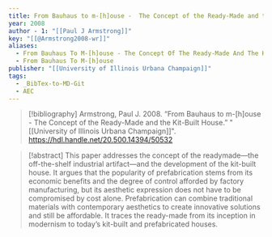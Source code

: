 ```yaml
---
title: From Bauhaus to m-[h]ouse -  The Concept of the Ready-Made and the Kit-Built House
year: 2008
author - 1: "[[Paul J Armstrong]]"
key: "[[@Armstrong2008-wr]]"
aliases:
  - From Bauhaus To M-[h]ouse - The Concept Of The Ready-Made And The Kit-Built House
  - From Bauhaus To M-[h]ouse
publisher: "[[University of Illinois Urbana Champaign]]"
tags:
  - _BibTex-to-MD-Git
  - AEC
---
```


> [!bibliography]
> Armstrong, Paul J. 2008. “From Bauhaus to m-[h]ouse -  The Concept of the Ready-Made and the Kit-Built House.” "[[University of Illinois Urbana Champaign]]". https://hdl.handle.net/20.500.14394/50532

> [!abstract]
> This paper addresses the concept of the readymade—the off-the-shelf industrial artifact—and the development of the kit-built house. It argues that the popularity of prefabrication stems from its economic benefits and the degree of control afforded by factory manufacturing, but its aesthetic expression does not have to be compromised by cost alone. Prefabrication can combine traditional materials with contemporary aesthetics to create innovative solutions and still be affordable. It traces the ready-made from its inception in modernism to today’s kit-built and prefabricated houses.